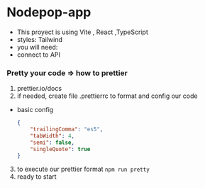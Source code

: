 # Nodepop-app

- This proyect is using Vite , React ,TypeScript
- styles: Tailwind 
- you will need:
- connect to API
### Pretty your code => how to prettier

1. prettier.io/docs
2. if needed, create file .prettierrc to format and config our code

- basic config
    ```json
    {
        "trailingComma": "es5",
        "tabWidth": 4,
        "semi": false,
        "singleQuote": true
    }
    ```

3. to execute our prettier format `npm run pretty`
4. ready to start
